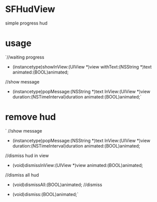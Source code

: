# SFHudView
simple progress hud
# usage
`//waiting progress
+ (instancetype)showInView:(UIView *)view withText:(NSString *)text animated:(BOOL)animated;

//show message
+ (instancetype)popMessage:(NSString *)text InView:(UIView *)view duration:(NSTimeInterval)duration animated:(BOOL)animated;`

# remove hud
`
//show message
+ (instancetype)popMessage:(NSString *)text InView:(UIView *)view duration:(NSTimeInterval)duration animated:(BOOL)animated;

//dismiss hud in view
+ (void)dismissInView:(UIView *)view animated:(BOOL)animated;

//dismiss all hud
+ (void)dismissAll:(BOOL)animated;
//dismiss
- (void)dismiss:(BOOL)animated;`
